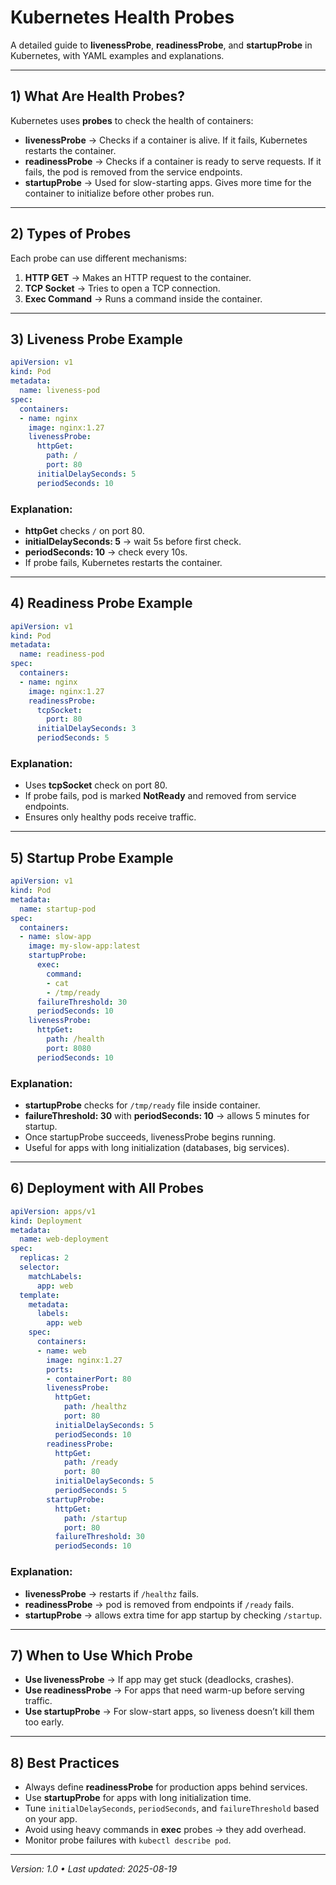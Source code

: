  # Kubernetes Health Probes

A detailed guide to **livenessProbe**, **readinessProbe**, and **startupProbe** in Kubernetes, with YAML examples and explanations.

---

## 1) What Are Health Probes?

Kubernetes uses **probes** to check the health of containers:

- **livenessProbe** → Checks if a container is alive. If it fails, Kubernetes restarts the container.
- **readinessProbe** → Checks if a container is ready to serve requests. If it fails, the pod is removed from the service endpoints.
- **startupProbe** → Used for slow-starting apps. Gives more time for the container to initialize before other probes run.

---

## 2) Types of Probes

Each probe can use different mechanisms:

1. **HTTP GET** → Makes an HTTP request to the container.
2. **TCP Socket** → Tries to open a TCP connection.
3. **Exec Command** → Runs a command inside the container.

---

## 3) Liveness Probe Example

```yaml
apiVersion: v1
kind: Pod
metadata:
  name: liveness-pod
spec:
  containers:
  - name: nginx
    image: nginx:1.27
    livenessProbe:
      httpGet:
        path: /
        port: 80
      initialDelaySeconds: 5
      periodSeconds: 10
```

### Explanation:
- **httpGet** checks `/` on port 80.
- **initialDelaySeconds: 5** → wait 5s before first check.
- **periodSeconds: 10** → check every 10s.
- If probe fails, Kubernetes restarts the container.

---

## 4) Readiness Probe Example

```yaml
apiVersion: v1
kind: Pod
metadata:
  name: readiness-pod
spec:
  containers:
  - name: nginx
    image: nginx:1.27
    readinessProbe:
      tcpSocket:
        port: 80
      initialDelaySeconds: 3
      periodSeconds: 5
```

### Explanation:
- Uses **tcpSocket** check on port 80.
- If probe fails, pod is marked **NotReady** and removed from service endpoints.
- Ensures only healthy pods receive traffic.

---

## 5) Startup Probe Example

```yaml
apiVersion: v1
kind: Pod
metadata:
  name: startup-pod
spec:
  containers:
  - name: slow-app
    image: my-slow-app:latest
    startupProbe:
      exec:
        command:
        - cat
        - /tmp/ready
      failureThreshold: 30
      periodSeconds: 10
    livenessProbe:
      httpGet:
        path: /health
        port: 8080
      periodSeconds: 10
```

### Explanation:
- **startupProbe** checks for `/tmp/ready` file inside container.
- **failureThreshold: 30** with **periodSeconds: 10** → allows 5 minutes for startup.
- Once startupProbe succeeds, livenessProbe begins running.
- Useful for apps with long initialization (databases, big services).

---

## 6) Deployment with All Probes

```yaml
apiVersion: apps/v1
kind: Deployment
metadata:
  name: web-deployment
spec:
  replicas: 2
  selector:
    matchLabels:
      app: web
  template:
    metadata:
      labels:
        app: web
    spec:
      containers:
      - name: web
        image: nginx:1.27
        ports:
        - containerPort: 80
        livenessProbe:
          httpGet:
            path: /healthz
            port: 80
          initialDelaySeconds: 5
          periodSeconds: 10
        readinessProbe:
          httpGet:
            path: /ready
            port: 80
          initialDelaySeconds: 5
          periodSeconds: 5
        startupProbe:
          httpGet:
            path: /startup
            port: 80
          failureThreshold: 30
          periodSeconds: 10
```

### Explanation:
- **livenessProbe** → restarts if `/healthz` fails.
- **readinessProbe** → pod is removed from endpoints if `/ready` fails.
- **startupProbe** → allows extra time for app startup by checking `/startup`.

---

## 7) When to Use Which Probe

- **Use livenessProbe** → If app may get stuck (deadlocks, crashes).
- **Use readinessProbe** → For apps that need warm-up before serving traffic.
- **Use startupProbe** → For slow-start apps, so liveness doesn’t kill them too early.

---

## 8) Best Practices

- Always define **readinessProbe** for production apps behind services.
- Use **startupProbe** for apps with long initialization time.
- Tune `initialDelaySeconds`, `periodSeconds`, and `failureThreshold` based on your app.
- Avoid using heavy commands in **exec** probes → they add overhead.
- Monitor probe failures with `kubectl describe pod`.

---

*Version: 1.0 • Last updated: 2025-08-19*
